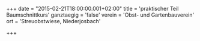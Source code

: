 +++
date = "2015-02-21T18:00:00.001+02:00"
title = 'praktischer Teil Baumschnittkurs'
ganztaegig = 'false'
verein = 'Obst- und Gartenbauverein'
ort = 'Streuobstwiese, Niederjosbach'

+++

      